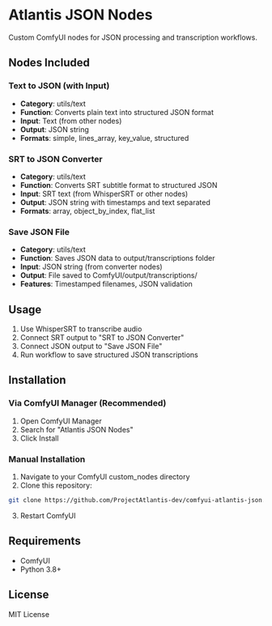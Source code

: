 # Atlantis JSON Nodes

Custom ComfyUI nodes for JSON processing and transcription workflows.

## Nodes Included

### Text to JSON (with Input)
- **Category**: utils/text
- **Function**: Converts plain text into structured JSON format
- **Input**: Text (from other nodes)
- **Output**: JSON string
- **Formats**: simple, lines_array, key_value, structured

### SRT to JSON Converter  
- **Category**: utils/text
- **Function**: Converts SRT subtitle format to structured JSON
- **Input**: SRT text (from WhisperSRT or other nodes)
- **Output**: JSON string with timestamps and text separated
- **Formats**: array, object_by_index, flat_list

### Save JSON File
- **Category**: utils/text  
- **Function**: Saves JSON data to output/transcriptions folder
- **Input**: JSON string (from converter nodes)
- **Output**: File saved to ComfyUI/output/transcriptions/
- **Features**: Timestamped filenames, JSON validation

## Usage

1. Use WhisperSRT to transcribe audio
2. Connect SRT output to "SRT to JSON Converter" 
3. Connect JSON output to "Save JSON File"
4. Run workflow to save structured JSON transcriptions

## Installation

### Via ComfyUI Manager (Recommended)
1. Open ComfyUI Manager
2. Search for "Atlantis JSON Nodes"
3. Click Install

### Manual Installation
1. Navigate to your ComfyUI custom_nodes directory
2. Clone this repository:
```bash
git clone https://github.com/ProjectAtlantis-dev/comfyui-atlantis-json.git
```
3. Restart ComfyUI

## Requirements

- ComfyUI
- Python 3.8+

## License

MIT License